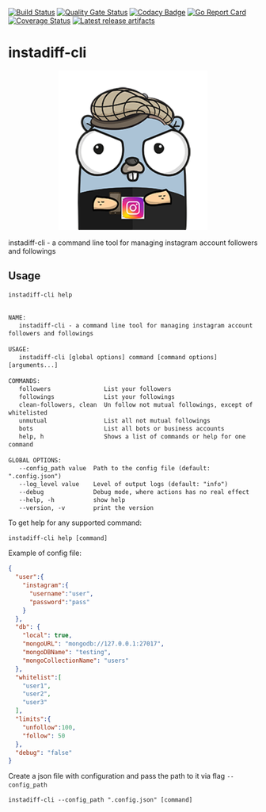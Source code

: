 [![Build Status](https://travis-ci.org/oleg-balunenko/instadiff-cli.svg?branch=master)](https://travis-ci.org/oleg-balunenko/instadiff-cli)
[![Quality Gate Status](https://sonarcloud.io/api/project_badges/measure?project=instadiff-cli&metric=alert_status)](https://sonarcloud.io/dashboard?id=instadiff-cli)
[![Codacy Badge](https://api.codacy.com/project/badge/Grade/e1b08a94c9cb45f4ac86391ef936166e)](https://www.codacy.com/manual/oleg.balunenko/instadiff-cli?utm_source=github.com&amp;utm_medium=referral&amp;utm_content=oleg-balunenko/instadiff-cli&amp;utm_campaign=Badge_Grade)
[![Go Report Card](https://goreportcard.com/badge/github.com/oleg-balunenko/instadiff-cli)](https://goreportcard.com/report/github.com/oleg-balunenko/instadiff-cli)
[![Coverage Status](https://coveralls.io/repos/github/oleg-balunenko/instadiff-cli/badge.svg?branch=master)](https://coveralls.io/github/oleg-balunenko/instadiff-cli?branch=master)
[![Latest release artifacts](https://img.shields.io/badge/artifacts-download-blue.svg)](https://github.com/oleg-balunenko/instadiff-cli/releases/latest)

# instadiff-cli

<p align="center">
  <img src=".assets/gopher.png" alt="" width="300">
  <br>
</p>

instadiff-cli - a command line tool for managing instagram account followers and followings

## Usage

```shell script
instadiff-cli help
```

```text

NAME:
   instadiff-cli - a command line tool for managing instagram account followers and followings

USAGE:
   instadiff-cli [global options] command [command options] [arguments...]

COMMANDS:
   followers               List your followers
   followings              List your followings
   clean-followers, clean  Un follow not mutual followings, except of whitelisted
   unmutual                List all not mutual followings
   bots                    List all bots or business accounts
   help, h                 Shows a list of commands or help for one command

GLOBAL OPTIONS:
   --config_path value  Path to the config file (default: ".config.json")
   --log_level value    Level of output logs (default: "info")
   --debug              Debug mode, where actions has no real effect
   --help, -h           show help
   --version, -v        print the version

```

To get help for any supported command:

``` shell script
instadiff-cli help [command]
```

Example of config file:

```json
{
  "user":{
    "instagram":{
      "username":"user",
      "password":"pass"
    }
  },
  "db": {
    "local": true,
    "mongoURL": "mongodb://127.0.0.1:27017",
    "mongoDBName": "testing",
    "mongoCollectionName": "users"
  },
  "whitelist":[
    "user1",
    "user2",
    "user3"
  ],
  "limits":{
    "unfollow":100,
    "follow": 50
  },
  "debug": "false"
}
```

Create a json file with configuration and pass the path to it via flag `--config_path`

```shell script
instadiff-cli --config_path ".config.json" [command]
```
